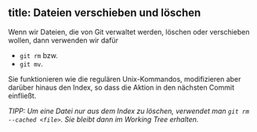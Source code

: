 title: Dateien verschieben und löschen
---

Wenn wir Dateien, die von Git verwaltet werden, löschen oder verschieben
wollen, dann verwenden wir dafür 

- `git rm` bzw. 
- `git mv`.

Sie funktionieren wie die regulären Unix-Kommandos, modifizieren aber darüber hinaus
den Index, so dass die Aktion in den nächsten Commit einfließt.

*TIPP: Um eine Datei nur aus dem Index zu löschen, verwendet man `git rm
--cached <file>`. Sie bleibt dann im Working Tree erhalten.*